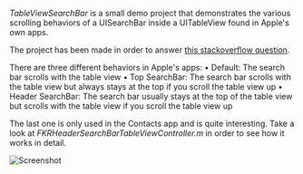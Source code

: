 *TableViewSearchBar* is a small demo project that demonstrates the various scrolling behaviors of a UISearchBar inside a UITableView found in Apple's own apps.

The project has been made in order to answer [this stackoverflow question](http://stackoverflow.com/questions/14759506/ios-native-contacts-app-sticky-search-bar-and-section-header-behavior "iOS native Contacts App: sticky search bar and section header behavior").

There are three different behaviors in Apple's apps:
• Default: The search bar scrolls with the table view
• Top SearchBar: The search bar scrolls with the table view but always stays at the top if you scroll the table view up
• Header SearchBar: The search bar usually stays at the top of the table view but scrolls with the table view if you scroll the table view up

The last one is only used in the Contacts app and is quite interesting. Take a look at *FKRHeaderSearchBarTableViewController.m* in order to see how it works in detail.

![Screenshot](https://github.com/fabiankr/TableViewSearchBar/blob/master/screenshot.png "Screenshot")